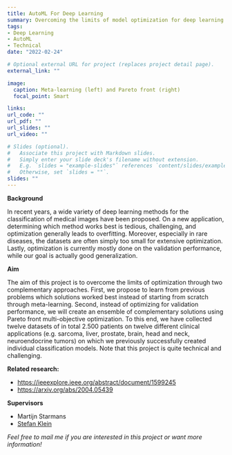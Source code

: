 ```yaml
---
title: AutoML For Deep Learning
summary: Overcoming the limits of model optimization for deep learning through metalearning, ensembling, and Pareto optimization
tags:
- Deep Learning
- AutoML
- Technical
date: "2022-02-24"

# Optional external URL for project (replaces project detail page).
external_link: ""

image:
  caption: Meta-learning (left) and Pareto front (right)
  focal_point: Smart

links:
url_code: ""
url_pdf: ""
url_slides: ""
url_video: ""

# Slides (optional).
#   Associate this project with Markdown slides.
#   Simply enter your slide deck's filename without extension.
#   E.g. `slides = "example-slides"` references `content/slides/example-slides.md`.
#   Otherwise, set `slides = ""`.
slides: ""
---
```


**Background**

In recent years, a wide variety of deep learning methods for the classification of medical images have been proposed. On a new application, determining which method works best is tedious, challenging, and optimization generally leads to overfitting. Moreover, especially in rare diseases, the datasets are often simply too small for extensive optimization. Lastly, optimization is currently mostly done on the validation performance, while our goal is actually good generalization.

**Aim**

The aim of this project is to overcome the limits of optimization through two complementary approaches. First, we propose to learn from previous problems which solutions worked best instead of starting from scratch through meta-learning. Second, instead of optimizing for validation performance, we will create an ensemble of complementary solutions using Pareto front multi-objective optimization. To this end, we have collected twelve  datasets of in total 2.500 patients on twelve different clinical applications (e.g. sarcoma, liver, prostate, brain, head and neck, neuroendocrine tumors) on which we previously successfully created individual classification models. Note that this project is quite technical and challenging.

**Related research:**
-	https://ieeexplore.ieee.org/abstract/document/1599245
-	https://arxiv.org/abs/2004.05439

**Supervisors**
- Martijn Starmans
- [Stefan Klein](https://www.erasmusmc.nl/en/research/researchers/klein-stefan)

*Feel free to mail me if you are interested in this project or want more information!*
